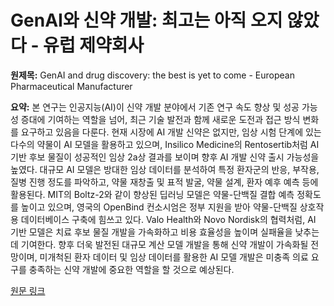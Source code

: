# GenAI와 신약 개발: 최고는 아직 오지 않았다 - 유럽 제약회사

**원제목:** GenAI and drug discovery: the best is yet to come - European Pharmaceutical Manufacturer

**요약:** 본 연구는 인공지능(AI)이 신약 개발 분야에서 기존 연구 속도 향상 및 성공 가능성 증대에 기여하는 역할을 넘어, 최근 기술 발전과 함께 새로운 도전과 접근 방식 변화를 요구하고 있음을 다룬다.  현재 시장에 AI 개발 신약은 없지만, 임상 시험 단계에 있는 다수의 약물이 AI 모델을 활용하고 있으며, Insilico Medicine의 Rentosertib처럼 AI 기반 후보 물질이 성공적인 임상 2a상 결과를 보이며 향후 AI 개발 신약 출시 가능성을 높였다.  대규모 AI 모델은 방대한 임상 데이터를 분석하여 특정 환자군의 반응, 부작용, 질병 진행 정도를 파악하고, 약물 재창출 및 표적 발굴, 약물 설계, 환자 예후 예측 등에 활용된다.  MIT의 Boltz-2와 같이 향상된 딥러닝 모델은 약물-단백질 결합 예측 정확도를 높이고 있으며, 영국의 OpenBind 컨소시엄은 정부 지원을 받아 약물-단백질 상호작용 데이터베이스 구축에 힘쓰고 있다.  Valo Health와 Novo Nordisk의 협력처럼, AI 기반 모델은 치료 후보 물질 개발을 가속화하고 비용 효율성을 높이며 실패율을 낮추는 데 기여한다.  향후 더욱 발전된 대규모 계산 모델 개발을 통해 신약 개발이 가속화될 전망이며,  미개척된 환자 데이터 및 임상 데이터를 활용한 AI 모델 개발은 미충족 의료 요구를 충족하는 신약 개발에 중요한 역할을 할 것으로 예상된다.

[원문 링크](https://pharmaceuticalmanufacturer.media/pharmaceutical-industry-insights/latest-pharmaceutical-manufacturing-industry-insights/genai-and-drug-discovery-the-best-is-yet-to-come/)
